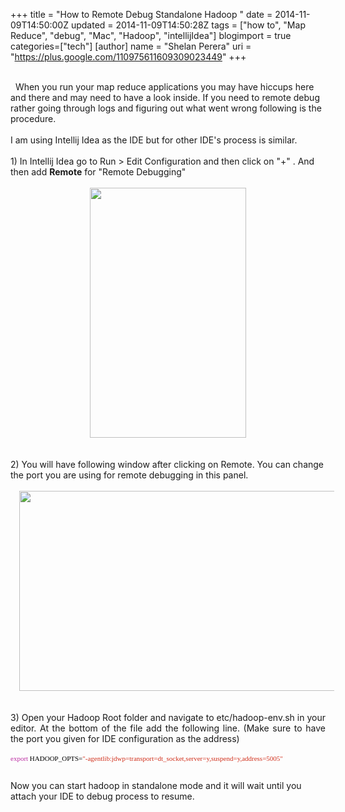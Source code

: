 +++
title = "How to Remote Debug Standalone Hadoop "
date = 2014-11-09T14:50:00Z
updated = 2014-11-09T14:50:28Z
tags = ["how to", "Map Reduce", "debug", "Mac", "Hadoop", "intellijIdea"]
blogimport = true 
categories=["tech"]
[author]
	name = "Shelan Perera"
	uri = "https://plus.google.com/110975611609309023449"
+++

<div dir="ltr" style="text-align: left;" trbidi="on"><br />&nbsp; When you run your map reduce applications you may have hiccups here and there and may need to have a look inside. If you need to remote debug rather going through logs and figuring out what went wrong following is the procedure.<br /><br />I am using Intellij Idea as the IDE but for other IDE's process is similar.<br /><br />1) In Intellij Idea go to Run &gt; Edit Configuration and then click on "+" . And then add <b>Remote</b> for "Remote Debugging"<br /><br /><div class="separator" style="clear: both; text-align: center;"><a href="http://3.bp.blogspot.com/-suphck5-eAI/VF_s_cRn92I/AAAAAAAADnY/9CPApa4cVGk/s1600/Screen%2BShot%2B2014-11-09%2Bat%2B10.34.01%2BPM.png" imageanchor="1" style="margin-left: 1em; margin-right: 1em;"><img border="0" src="http://3.bp.blogspot.com/-suphck5-eAI/VF_s_cRn92I/AAAAAAAADnY/9CPApa4cVGk/s1600/Screen%2BShot%2B2014-11-09%2Bat%2B10.34.01%2BPM.png" height="400" width="250" /></a></div><div class="separator" style="clear: both; text-align: center;"><br /></div><div class="separator" style="clear: both; text-align: center;"><br /></div><div class="separator" style="clear: both; text-align: left;">2) You will have following window after clicking on Remote. You can change the port you are using for remote debugging in this panel.</div><div class="separator" style="clear: both; text-align: left;"><br /></div><div class="separator" style="clear: both; text-align: center;"><a href="http://1.bp.blogspot.com/-ae_sc8hJS3c/VF_tXHghQdI/AAAAAAAADng/B6ypW0YpMn4/s1600/Screen%2BShot%2B2014-11-09%2Bat%2B10.34.13%2BPM.png" imageanchor="1" style="margin-left: 1em; margin-right: 1em;"><img border="0" src="http://1.bp.blogspot.com/-ae_sc8hJS3c/VF_tXHghQdI/AAAAAAAADng/B6ypW0YpMn4/s1600/Screen%2BShot%2B2014-11-09%2Bat%2B10.34.13%2BPM.png" height="320" width="640" /></a></div><div class="separator" style="clear: both; text-align: center;"><br /></div><div class="separator" style="clear: both; text-align: justify;"><br /></div><div class="separator" style="clear: both; text-align: justify;">3) Open your Hadoop Root folder and navigate to etc/hadoop-env.sh in your editor. At the bottom of the file add the following line. (Make sure to have the port you given for IDE configuration as the address)</div><div class="separator" style="clear: both; text-align: justify;"><br /></div><div style="color: #d12f1b; font-family: Menlo; font-size: 11px;"><span style="color: #bb2ca2; font-variant-ligatures: no-common-ligatures;">export</span><span style="color: black; font-variant-ligatures: no-common-ligatures;"> HADOOP_OPTS=</span>"-agentlib:jdwp=transport=dt_socket,server=y,suspend=y,address=5005"</div><div style="color: #d12f1b; font-family: Menlo; font-size: 11px;"><br /></div><br />Now you can start hadoop in standalone mode and it will wait until you attach your IDE to debug process to resume.<br /><div class="separator" style="clear: both; text-align: left;"><br /></div><br /></div>
